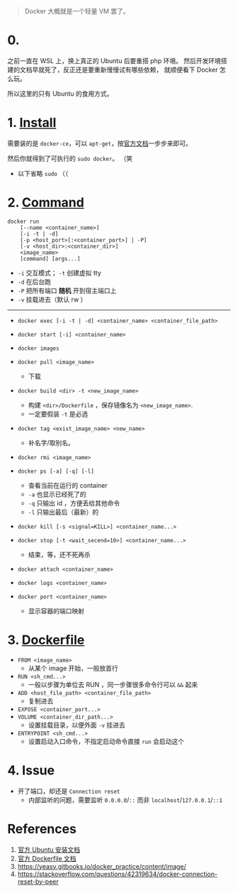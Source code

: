 <!--
title: Notes about Docker
created: 2018-09-13T21:38:57+0800
tags:
- note
- docker
-->

> Docker 大概就是一个轻量 VM 罢了。

# 0.

之前一直在 WSL 上，换上真正的 Ubuntu 后要重搭 php 环境。
然后开发环境搭建的文档早就死了，反正还是要重新慢慢试有哪些依赖，
就顺便看下 Docker 怎么玩。

所以这里的只有 Ubuntu 的食用方式。

# 1. [Install][install]

需要装的是 `docker-ce`，可以 `apt-get`，按[官方文档][install]一步步来即可。

然后你就得到了可执行的 `sudo docker`。 （笑

- 以下省略 `sudo` （（


# 2. [Command][command]

```
docker run
    [--name <container_name>]
    [-i -t | -d]
    [-p <host_port>[:<container_port>] | -P]
    [-v <host_dir>:<container_dir>]
    <image_name>
    [command] [args...]
```
  - `-i` 交互模式； `-t` 创建虚拟 tty
  - `-d` 在后台跑
  - `-P` 把所有端口 **随机** 开到宿主端口上
  - `-v` 挂载进去（默认 rw ）

---

- `docker exec [-i -t | -d] <container_name> <container_file_path>`
- `docker start [-i] <container_name>`

- `docker images`
- `docker pull <image_name>`
  - 下载
- `docker build <dir> -t <new_image_name>`
  - 构建 `<dir>/Dockerfile` ，保存镜像名为 `<new_image_name>`.
  - 一定要假装 `-t` 是必选
- `docker tag <exist_image_name> <new_name>`
  - 补名字/取别名。
- `docker rmi <image_name>`
- `docker ps [-a] [-q] [-l]`
  - 查看当前在运行的 container
  - `-a` 也显示已经死了的
  - `-q` 只输出 id ，方便丢给其他命令
  - `-l` 只输出最后（最新）的
- `docker kill [-s <signal=KILL>] <container_name...>`
- `docker stop [-t <wait_secend=10>] <container_name...>`
  - 结束，等，还不死再杀
- `docker attach <container_name>`
- `docker logs <container_name>`
- `docker port <container_name>`
  - 显示容器的端口映射

# 3. [Dockerfile][dockerfile]

- `FROM <image_name>`
  - 从某个 image 开始，一般放首行
- `RUN <sh_cmd...>`
  - 一般以步骤为单位去 RUN ，同一步骤很多命令行可以 `&&` 起来
- `ADD <host_file_path> <container_file_path>`
  - 复制进去
- `EXPOSE <container_port...>`
- `VOLUME <container_dir_path...>`
  - 设置挂载目录，以便外面 `-v` 挂进去
- `ENTRYPOINT <sh_cmd...>`
  - 设置启动入口命令，不指定启动命令直接 `run` 会启动这个

# 4. Issue

- 开了端口，却还是 `Connection reset`
  - 内部监听的问题，需要监听 `0.0.0.0`/`::` 而非 `localhost`/`127.0.0.1`/`::1`

# References
1. [官方 Ubuntu 安装文档][install]
2. [官方 Dockerfile 文档][dockerfile]
3. https://yeasy.gitbooks.io/docker_practice/content/image/
4. https://stackoverflow.com/questions/42319634/docker-connection-reset-by-peer

[install]:
    https://docs.docker.com/install/linux/docker-ce/ubuntu/

[command]:
    https://docs.docker.com/engine/reference/run/

[dockerfile]:
    https://docs.docker.com/engine/reference/builder/

